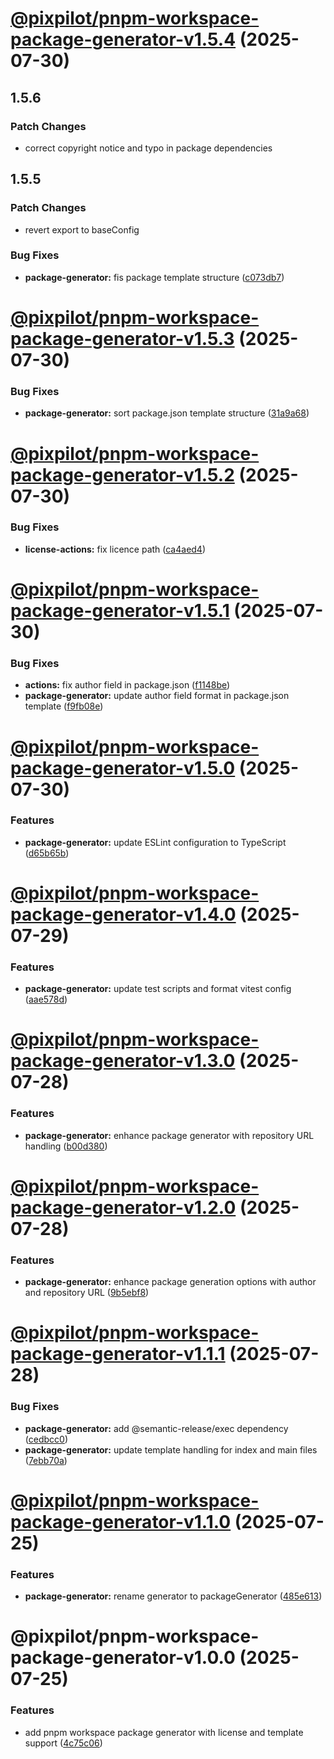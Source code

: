 # [@pixpilot/pnpm-workspace-package-generator-v1.5.4](https://github.com/pixpilot/pnpm-toolkit/compare/@pixpilot/pnpm-workspace-package-generator-v1.5.3...@pixpilot/pnpm-workspace-package-generator-v1.5.4) (2025-07-30)

## 1.5.6

### Patch Changes

- correct copyright notice and typo in package dependencies

## 1.5.5

### Patch Changes

- revert export to baseConfig

### Bug Fixes

- **package-generator:** fis package template structure ([c073db7](https://github.com/pixpilot/pnpm-toolkit/commit/c073db7debfd56cd90c37cf8450eec6bb2ed0480))

# [@pixpilot/pnpm-workspace-package-generator-v1.5.3](https://github.com/pixpilot/pnpm-toolkit/compare/@pixpilot/pnpm-workspace-package-generator-v1.5.2...@pixpilot/pnpm-workspace-package-generator-v1.5.3) (2025-07-30)

### Bug Fixes

- **package-generator:** sort package.json template structure ([31a9a68](https://github.com/pixpilot/pnpm-toolkit/commit/31a9a68a9f590c035e1aeb8507655863bbc8ab2a))

# [@pixpilot/pnpm-workspace-package-generator-v1.5.2](https://github.com/pixpilot/pnpm-toolkit/compare/@pixpilot/pnpm-workspace-package-generator-v1.5.1...@pixpilot/pnpm-workspace-package-generator-v1.5.2) (2025-07-30)

### Bug Fixes

- **license-actions:** fix licence path ([ca4aed4](https://github.com/pixpilot/pnpm-toolkit/commit/ca4aed4717a0b44b4b70ddc75046fe1406967284))

# [@pixpilot/pnpm-workspace-package-generator-v1.5.1](https://github.com/pixpilot/pnpm-toolkit/compare/@pixpilot/pnpm-workspace-package-generator-v1.5.0...@pixpilot/pnpm-workspace-package-generator-v1.5.1) (2025-07-30)

### Bug Fixes

- **actions:** fix author field in package.json ([f1148be](https://github.com/pixpilot/pnpm-toolkit/commit/f1148be992e8be0249b2bd6f11fce4abab52e7f5))
- **package-generator:** update author field format in package.json template ([f9fb08e](https://github.com/pixpilot/pnpm-toolkit/commit/f9fb08ef4cd75942a875fbd8ae8fa02b013dcd24))

# [@pixpilot/pnpm-workspace-package-generator-v1.5.0](https://github.com/pixpilot/pnpm-toolkit/compare/@pixpilot/pnpm-workspace-package-generator-v1.4.0...@pixpilot/pnpm-workspace-package-generator-v1.5.0) (2025-07-30)

### Features

- **package-generator:** update ESLint configuration to TypeScript ([d65b65b](https://github.com/pixpilot/pnpm-toolkit/commit/d65b65b2501a083d5fed203c8e494177be30792a))

# [@pixpilot/pnpm-workspace-package-generator-v1.4.0](https://github.com/pixpilot/pnpm-toolkit/compare/@pixpilot/pnpm-workspace-package-generator-v1.3.0...@pixpilot/pnpm-workspace-package-generator-v1.4.0) (2025-07-29)

### Features

- **package-generator:** update test scripts and format vitest config ([aae578d](https://github.com/pixpilot/pnpm-toolkit/commit/aae578dd609c1dca1a9bc23bd559ef99250856a9))

# [@pixpilot/pnpm-workspace-package-generator-v1.3.0](https://github.com/pixpilot/pnpm-toolkit/compare/@pixpilot/pnpm-workspace-package-generator-v1.2.0...@pixpilot/pnpm-workspace-package-generator-v1.3.0) (2025-07-28)

### Features

- **package-generator:** enhance package generator with repository URL handling ([b00d380](https://github.com/pixpilot/pnpm-toolkit/commit/b00d380f4d5dd00ee8a0033fe70d45ec4b219a91))

# [@pixpilot/pnpm-workspace-package-generator-v1.2.0](https://github.com/pixpilot/pnpm-toolkit/compare/@pixpilot/pnpm-workspace-package-generator-v1.1.1...@pixpilot/pnpm-workspace-package-generator-v1.2.0) (2025-07-28)

### Features

- **package-generator:** enhance package generation options with author and repository URL ([9b5ebf8](https://github.com/pixpilot/pnpm-toolkit/commit/9b5ebf8d39a6ebdbc54f839904689cfe60085869))

# [@pixpilot/pnpm-workspace-package-generator-v1.1.1](https://github.com/pixpilot/pnpm-toolkit/compare/@pixpilot/pnpm-workspace-package-generator-v1.1.0...@pixpilot/pnpm-workspace-package-generator-v1.1.1) (2025-07-28)

### Bug Fixes

- **package-generator:** add @semantic-release/exec dependency ([cedbcc0](https://github.com/pixpilot/pnpm-toolkit/commit/cedbcc078f74b21a002ad64b341f6903ae98d139))
- **package-generator:** update template handling for index and main files ([7ebb70a](https://github.com/pixpilot/pnpm-toolkit/commit/7ebb70adf8723c6766251d147d5bbf7dee909514))

# [@pixpilot/pnpm-workspace-package-generator-v1.1.0](https://github.com/pixpilot/pnpm-toolkit/compare/@pixpilot/pnpm-workspace-package-generator-v1.0.0...@pixpilot/pnpm-workspace-package-generator-v1.1.0) (2025-07-25)

### Features

- **package-generator:** rename generator to packageGenerator ([485e613](https://github.com/pixpilot/pnpm-toolkit/commit/485e613476ed36fd654ed9affb0308b09c13a425))

# @pixpilot/pnpm-workspace-package-generator-v1.0.0 (2025-07-25)

### Features

- add pnpm workspace package generator with license and template support ([4c75c06](https://github.com/pixpilot/pnpm-toolkit/commit/4c75c06d33ab22b760a3e5b93ce4ee8ea84773c2))
